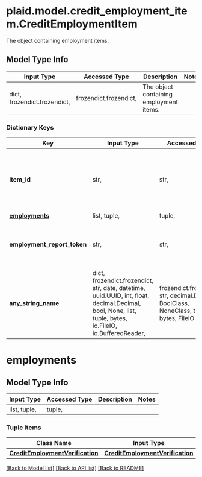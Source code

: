 # plaid.model.credit_employment_item.CreditEmploymentItem

The object containing employment items.

## Model Type Info
Input Type | Accessed Type | Description | Notes
------------ | ------------- | ------------- | -------------
dict, frozendict.frozendict,  | frozendict.frozendict,  | The object containing employment items. | 

### Dictionary Keys
Key | Input Type | Accessed Type | Description | Notes
------------ | ------------- | ------------- | ------------- | -------------
**item_id** | str,  | str,  | The &#x60;item_id&#x60; of the Item associated with this webhook, warning, or error | 
**[employments](#employments)** | list, tuple,  | tuple,  |  | 
**employment_report_token** | str,  | str,  | Token to represent the underlying Employment data | [optional] 
**any_string_name** | dict, frozendict.frozendict, str, date, datetime, uuid.UUID, int, float, decimal.Decimal, bool, None, list, tuple, bytes, io.FileIO, io.BufferedReader,  | frozendict.frozendict, str, decimal.Decimal, BoolClass, NoneClass, tuple, bytes, FileIO | any string name can be used but the value must be the correct type | [optional]

# employments

## Model Type Info
Input Type | Accessed Type | Description | Notes
------------ | ------------- | ------------- | -------------
list, tuple,  | tuple,  |  | 

### Tuple Items
Class Name | Input Type | Accessed Type | Description | Notes
------------- | ------------- | ------------- | ------------- | -------------
[**CreditEmploymentVerification**](CreditEmploymentVerification.md) | [**CreditEmploymentVerification**](CreditEmploymentVerification.md) | [**CreditEmploymentVerification**](CreditEmploymentVerification.md) |  | 

[[Back to Model list]](../../README.md#documentation-for-models) [[Back to API list]](../../README.md#documentation-for-api-endpoints) [[Back to README]](../../README.md)


